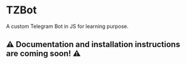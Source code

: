 # TZBot
A custom Telegram Bot in JS for learning purpose.

## :warning: Documentation and installation instructions are coming soon! :warning:
